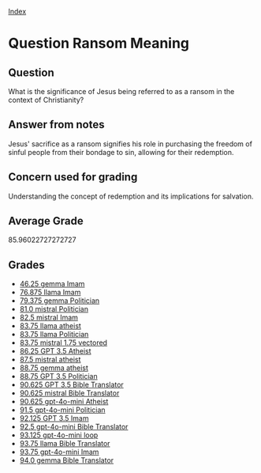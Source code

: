 
[Index](../../index.md)
# Question Ransom Meaning
## Question
What is the significance of Jesus being referred to as a ransom in the context of Christianity?

## Answer from notes
Jesus' sacrifice as a ransom signifies his role in purchasing the freedom of sinful people from their bondage to sin, allowing for their redemption.

## Concern used for grading
Understanding the concept of redemption and its implications for salvation.

## Average Grade
85.96022727272727

## Grades
 * [46.25 gemma Imam](../answers/gemma_Imam/Ransom_Meaning.md)
 * [76.875 llama Imam](../answers/llama_Imam/Ransom_Meaning.md)
 * [79.375 gemma Politician](../answers/gemma_Politician/Ransom_Meaning.md)
 * [81.0 mistral Politician](../answers/mistral_Politician/Ransom_Meaning.md)
 * [82.5 mistral Imam](../answers/mistral_Imam/Ransom_Meaning.md)
 * [83.75 llama atheist](../answers/llama_atheist/Ransom_Meaning.md)
 * [83.75 llama Politician](../answers/llama_Politician/Ransom_Meaning.md)
 * [83.75 mistral 1.75 vectored](../answers/mistral_1.75_vectored/Ransom_Meaning.md)
 * [86.25 GPT 3.5 Atheist](../answers/GPT_3.5_Atheist/Ransom_Meaning.md)
 * [87.5 mistral atheist](../answers/mistral_atheist/Ransom_Meaning.md)
 * [88.75 gemma atheist](../answers/gemma_atheist/Ransom_Meaning.md)
 * [88.75 GPT 3.5 Politician](../answers/GPT_3.5_Politician/Ransom_Meaning.md)
 * [90.625 GPT 3.5 Bible Translator](../answers/GPT_3.5_Bible_Translator/Ransom_Meaning.md)
 * [90.625 mistral Bible Translator](../answers/mistral_Bible_Translator/Ransom_Meaning.md)
 * [90.625 gpt-4o-mini Atheist](../answers/gpt-4o-mini_Atheist/Ransom_Meaning.md)
 * [91.5 gpt-4o-mini Politician](../answers/gpt-4o-mini_Politician/Ransom_Meaning.md)
 * [92.125 GPT 3.5 Imam](../answers/GPT_3.5_Imam/Ransom_Meaning.md)
 * [92.5 gpt-4o-mini Bible Translator](../answers/gpt-4o-mini_Bible_Translator/Ransom_Meaning.md)
 * [93.125 gpt-4o-mini loop](../answers/gpt-4o-mini_loop/Ransom_Meaning.md)
 * [93.75 llama Bible Translator](../answers/llama_Bible_Translator/Ransom_Meaning.md)
 * [93.75 gpt-4o-mini Imam](../answers/gpt-4o-mini_Imam/Ransom_Meaning.md)
 * [94.0 gemma Bible Translator](../answers/gemma_Bible_Translator/Ransom_Meaning.md)
